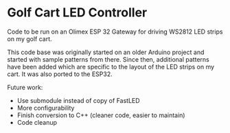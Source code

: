 # Golf Cart LED Controller

Code to be run on an Olimex ESP 32 Gateway for driving WS2812 LED strips on my golf cart.

This code base was originally started on an older Arduino project and started with sample patterns from there.  Since then, additional patterns have been added which are specific to the layout of the LED strips on my cart.  It was also ported to the ESP32.

Future work:
- Use submodule instead of copy of FastLED
- More configurability
- Finish conversion to C++ (cleaner code, easier to maintain)
- Code cleanup
 